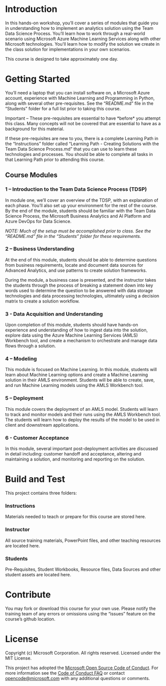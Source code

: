 Introduction
============================================================

In this hands-on workshop, you’ll cover a series of modules that guide you in
understanding how to implement an analytics solution using the Team Data Science
Process. You’ll learn how to work through a real-world scenario using Microsoft
Azure Machine Learning Services along with other Microsoft technologies. You'll
learn how to modify the solution we create in the class solution for
implementations in your own scenarios.

This course is designed to take approximately one day.

Getting Started
===============

You’ll need a laptop that you can install software on, a Microsoft Azure
account, experience with Machine Learning and Programming in Python, along with
several other pre-requisites. See the “README.md” file in the “Students” folder
for a full list prior to taking this course.

Important – These pre-requisites are essential to have \*before\* you attempt
this class. Many concepts will not be covered that are essential to have as a
background for this material.

If these pre-requisites are new to you, there is a complete Learning Path in the
“Instructions” folder called “Learning Path - Creating Solutions with the Team
Data Science Process.md” that you can use to learn these technologies and
processes. You should be able to complete all tasks in that Learning Path prior
to attending this course.

Course Modules
--------------

### 1 – Introduction to the Team Data Science Process (TDSP)

In module one, we’ll cover an overview of the TDSP, with an explanation of each
phase. You’ll also set up your environment for the rest of the course. By the
end of the module, students should be familiar with the Team Data Science
Process, the Microsoft Business Analytics and AI Platform and Azure DevOps for
Data Science.

*NOTE: Much of the setup must be accomplished prior to class. See the
“README.md” file in the “Students” folder for these requirements.*

### 2 – Business Understanding

At the end of this module, students should be able to determine questions from
business requirements, locate and document data sources for Advanced Analytics,
and use patterns to create solution frameworks.

During the module, a business case is presented, and the instructor takes the
students through the process of breaking a statement down into key words used to
determine the question to be answered with data storage technologies and data
processing technologies, ultimately using a decision matrix to create a solution
workflow.

### 3 - Data Acquisition and Understanding

Upon completion of this module, students should have hands-on experience and
understanding of how to ingest data into the solution, explore data using the
Azure Machine Learning Services (AMLS) Workbench tool, and create a mechanism to
orchestrate and manage data flows through a solution.

### 4 – Modeling

This module is focused on Machine Learning. In this module, students will learn
about Machine Learning options and create a Machine Learning solution in their
AMLS environment. Students will be able to create, save, and run Machine
Learning models using the AMLS Workbench tool.

### 5 – Deployment

This module covers the deployment of an AMLS model. Students will learn to track
and monitor models and their runs using the AMLS Workbench tool. The students
will learn how to deploy the results of the model to be used in client and
downstream applications.

### 6 - Customer Acceptance

In this module, several important post-deployment activities are discussed in
detail including: customer handoff and acceptance, altering and maintaining a
solution, and monitoring and reporting on the solution.

Build and Test
==============

This project contains three folders:

### Instructions

Materials needed to teach or prepare for this course are stored here.

### Instructor

All source training materials, PowerPoint files, and other teaching resources
are located here.

### Students

Pre-Requisites, Student Workbooks, Resource files, Data Sources and other
student assets are located here.

Contribute
==========

You may fork or download this course for your own use. Please notify the
training team of any errors or omissions using the “issues” feature on the
course’s github location.

License
=======

Copyright (c) Microsoft Corporation. All rights reserved. Licensed under the MIT
License.

This project has adopted the [Microsoft Open Source Code of
Conduct](https://opensource.microsoft.com/codeofconduct/). For more information
see the [Code of Conduct
FAQ](https://opensource.microsoft.com/codeofconduct/faq/) or contact
<opencode@microsoft.com> with any additional questions or comments.
